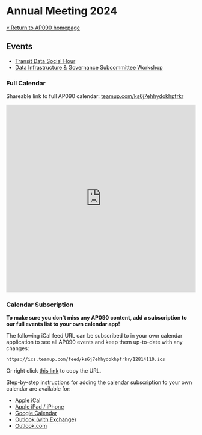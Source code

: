 # Annual Meeting 2024

[« Return to AP090 homepage](/)

## Events

- [Transit Data Social Hour](./social-hour)
- [Data Infrastructure & Governance Subcommittee Workshop](./data-infra-gov-subcommittee)

### Full Calendar

Shareable link to full AP090 calendar: [teamup.com/ks6j7ehhydokhpfrkr](https://teamup.com/ks6j7ehhydokhpfrkr)

<iframe src="https://teamup.com/ks6j7ehhydokhpfrkr?disableSidepanel=1&showMenu=0&showHeader=0&showViewSelector=0&view=md4&date=2024-01-07&zoom=0.8" style="width: 100%; height: 500px" loading="lazy" frameborder="0"></iframe>

### Calendar Subscription

**To make sure you don't miss any AP090 content, add a subscription to our full events list to your own calendar app!**

The following iCal feed URL can be subscribed to in your own calendar application to see all AP090 events and keep them up-to-date with any changes:

```text
https://ics.teamup.com/feed/ks6j7ehhydokhpfrkr/12814110.ics
```

Or right click [this link](https://ics.teamup.com/feed/ks6j7ehhydokhpfrkr/12814110.ics) to copy the URL.

Step-by-step instructions for adding the calendar subscription to your own calendar are available for:

- [Apple iCal](https://calendar.teamup.com/kb/subscribe-to-teamup-icalendar-feeds/#apple-ical)
- [Apple iPad / iPhone](https://calendar.teamup.com/kb/subscribe-to-teamup-icalendar-feeds/#apple-ipad-iphone)
- [Google Calendar](https://calendar.teamup.com/kb/subscribe-to-teamup-icalendar-feeds/#google-calendar)
- [Outlook (with Exchange)](https://calendar.teamup.com/kb/subscribe-to-teamup-icalendar-feeds/#outlook-with-exchange)
- [Outlook.com](https://calendar.teamup.com/kb/subscribe-to-teamup-icalendar-feeds/#outlook-com)
